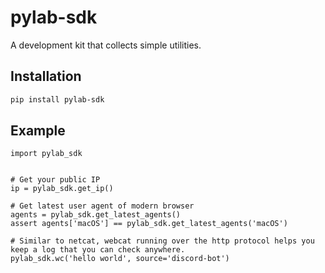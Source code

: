 # pylab-sdk
A development kit that collects simple utilities.

## Installation

```bash
pip install pylab-sdk
```

## Example
```
import pylab_sdk


# Get your public IP
ip = pylab_sdk.get_ip()

# Get latest user agent of modern browser
agents = pylab_sdk.get_latest_agents()
assert agents['macOS'] == pylab_sdk.get_latest_agents('macOS')

# Similar to netcat, webcat running over the http protocol helps you keep a log that you can check anywhere.
pylab_sdk.wc('hello world', source='discord-bot')

```
